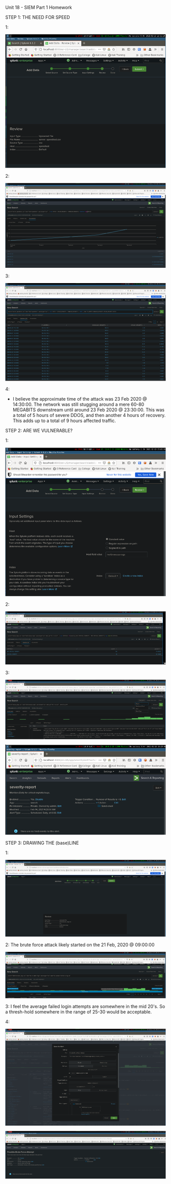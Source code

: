 Unit 18 - SIEM Part 1 Homework

STEP 1: THE NEED FOR SPEED

1:

![Upload Splunk Data](splunk-upload-data.png)

2:

![Splunk EVAL command](average-up-to-down-ratio.png)

3:

![Splunk Table Command](splunk-table.png)

4:

 - I believe the approximate time of the attack was 23 Feb 2020 @ 14:30:00.  The network was still stugging around a mere 60-80 MEGABITS downstream until around 23 Feb 2020 @ 23:30:00.  This was a total of 5 hours of severe DDOS, and then another 4 hours of recovery.  This adds up to a total of 9 hours affected traffic.

 
 STEP 2: ARE WE VULNERABLE?

 1:

 ![](splunk-upload-nessus.png)

 2:

 ![Critical Severity Report](critical-severity-report.png)

 3:

 ![Severity Alert](severity-alert.png)

 ![Severity Alert](severity-alert2.png)


 STEP 3: DRAWING THE (base)LINE

 1:

 ![Upload BruteForce Data](splunk-upload-admin-logs.png)

 2: The brute force attack likely started on the 21 Feb, 2020 @ 09:00:00

 ![Start of BruteForce](brute-force-start.png)

 3:  I feel the average failed login attempts are somewhere in the mid 20's.  So a thresh-hold somewhere in the range of 25-30 would be acceptable.

4:

![Brute Force Alert](brute-force-alert.png)

![Brute Force Alert](brute-force-alert2.png)